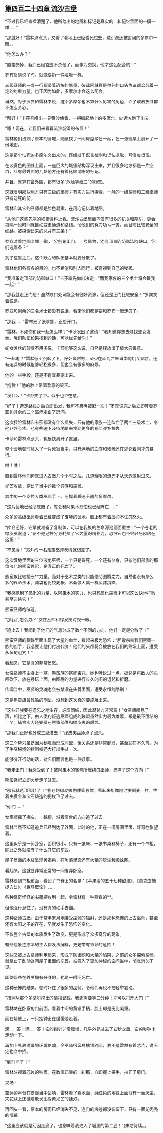 ## [第四百二十四章 流沙古堡](https://www.xxbiquge.com/11_11222/8914602.html)


  “不过我已经查探清楚了，他所给出的地图和标记是真实的，和记忆里面的一模一样……”

  “那就好！”雷林点点头，又看了看地上已经昏死过去，意识海还被封闭的多摩尔一眼。，

  “他怎么办？”

  “直接扔掉，我们已经答应不杀他了，而作为交换，他才这么配合的！”

  罗宾淡淡说了句，就像要扔一件垃圾一样。

  三级巫师的一言一行都带着恐怖的能量，彼此间就算是单纯的口头协议都会带着一定的约束力量，也正因为如此，多摩尔才会这么配合。

  当然，对于罗宾和雷林来说，这个多摩尔也不算什么厉害的角色，杀了或者放过都不怎么关心。

  “那好！”卡莎召唤出一只黄沙傀儡，一把抓起地上的多摩尔，向远方跑了出去。

  “嗯！现在，让我们来看看流沙城堡的布置！”

  雷林他们占领了原本的营地，随意找了一间房屋聚在一起，在一张圆桌上展开了一份地图。

  这是那个怕死的多摩尔交出来的，还经过了谎言检测和记忆提取，可信度很高。

  在淡黄色的图纸上面，一座巨大的城堡结构浮现出来，并且很多地方都是一片空白，只有最外围的几处地方还有着比较清晰的标记。

  并且，就算在最外围，都有很多“危险等级三”的标志。

  这就表明那些地方只有三级的巫师才有实力进行探索，一般的一级巫师和二级巫师只有送死的份。

  雷林和其它的巫师都是脸色凝重，在用心记忆着地图。

  “从他们这些先期的积累资料上看。流沙古堡里面不仅有很多的机关和陷阱，更会每隔一段时间就自动变更通道和路线。令他们的努力功亏一篑，而目前比较安全的线路。被探索出来的总共有三条！”

  罗宾对着地图上面一指：“分别是正门、一号窗台、还有顶部的防御法阵缺口，你们选哪条？”

  到了这里之后，这个联合的队伍基本就要分散了。

  雷林他们各有各的目的，也不希望和别人同行，被窥视到自己的秘密。

  “我准备走顶部的防御缺口！”卡莎率先做出决定：“而我家族的三个术士将会跟我一起！”

  “那我就走正门吧！虽然缺口处可能会有很好资源，但还是正门比较安全！”罗宾笑着说道。

  罗亚和剩余的三名术士都没有说话，看来他们都是要和罗宾一起走的了。

  “那我……”雷林张了张嘴唇，正想开口。

  “雷林，不如你和我一起怎么样？”卡莎发出了邀请：“我知道你想去寻找蛇女发丝。我们队伍如果找到的话，可以优先给你！”

  蛇女发丝的珍贵不用多说，卡莎能够这么说，自然是释放出了极大的善意。

  “一起走？”雷林低头沉吟了下，好处当然有，至少在面对古堡当中的机关陷阱，还有追兵的时候能够轻松很多，但也会有很多的麻烦。

  他的一些手段，还是不适宜暴露出来。

  “抱歉！”他的脸上带着歉意的笑容。

  “没什么！”卡莎笑了下。似乎也不在意。

  “好了！选定路线之后立即出发，我可不想再被赶一次！”罗宾说完之后立即带着罗亚和其余的三个巫师走出了房间。

  这次探险雷林和卡莎都没有什么损失，只有他的家族一连阵亡了两个三级术士，令他非常心疼。也有些迫不及待地要去找到更多的东西弥补损失。

  卡莎和雷林点点头，也很快离开了这里。

  整个营地顿时陷入了一片死寂当中，只有满地的血液和残骸还在述说着刚才的暴行。

  咻！咻！

  直到雷林他们彻底进入古堡几个小时之后。几道耀眼的流光才从天边激射过来。

  光芒收敛，露出了当中的数个异族和巫师。

  其中的一个女性人类巫师手上。还提着昏迷不醒的多摩尔。

  “这片营地已经彻底废了，库仑和阿果木恐怕也已经阵亡……”

  众多的高级巫师看着已经变成了废墟的营地。脸上都有着压抑不住的怒火。

  “库仑还好，它早就准备了复制体，可以在我族的生命源池里面重生！”一个苍老的绿皮夷说道：“要不是这种分身耗费了它大量的精神力，恐怕它也不会轻易陨落在这里！”

  “不见得！”另外的一名熊蛮巫师表情就很差了。

  这次营地里面的三位液化巫师，一个只是昏死，一个还有分身，只有他们部族的那位液化的熊蛮祭祀，是真正的死亡了。

  熊蛮族比较擅长**力量，而对于巫术之类的只能借助图腾之力，自然也没有那么多的保命法术，脑袋也比较死板，不会像人类一样屈膝投降。

  “我感觉到了晶化的力量，以阿果木的实力，也只有晶化巫师才可以这么快地打败甚至击杀它！”

  熊蛮巫师咆哮道。

  “那我们怎么办？”女性巫师和绿皮夷对视一眼。

  “追上去！我闻到了他们的气息分成了数个不同的方向，他们一定是分散了！”

  熊蛮巫师的眼珠里面出现了大量的血丝，看起来极为恐怖：“胆敢杀害我们熊蛮一族的凶手，我必要让他们付出代价！他们的头颅将会被放在我们的祭坛上面，遭受永恒的诅咒！”

  看起来，它是真的非常愤怒。

  女性巫师不由身上一寒，熊蛮族的祭祀毒咒，她也听说过一点，据说是将敌人的头颅砍下，放在祭坛上面，由图腾的力量进行长久时间的诅咒和折磨。

  传闻当中，巫师的灵魂也会被禁锢在头骨里面，遭受永恒的酷刑！

  这是熊蛮族最残酷的刑法，没想到这次真的要施展出来。

  “这些异族要在遗忘之地生存，必须团结，因此凝聚力非常高！”女巫师叹息了一声，相比之下，由人类的叛逃巫师组成的联盟虽然实力最为雄厚，却是最不团结的一个，综合实力还要排在熊蛮部落和绿皮夷的后面。

  “那我们正好也分成三路进去！”绿皮夷巫师点了点头。

  这三个势力虽然因为秘境而形成同盟，但关系还是非常脆弱，甚至就在不久前，为了争夺秘境的控制权还大打出手过一次。

  能够分开行动的话，对它们而言也是一件好事。

  “我走正门！我感受到了！被阿果木的冤魂所缠绕的巫师，选择了这个方向！”

  熊蛮祭祀立即大步走了过去。

  “那我就选顶部好了！”苍老的绿皮夷佝偻着身体，看起来好像随时要倒毙一样，杵着由黄金和宝石铸造的拐杖飞了过去。

  “你们……”

  女巫师摇了摇头，一跺脚，沿着窗台的方向追了过去。

  雷林当然不知道追兵已经到达了外面，此时的他，正在一间房间里面，好奇地张望着。

  这里似乎是一间卧室，面积很小，只有一张床、一张书桌和椅子，还有一个书柜，除此之外就没有了什么其它的东西。

  屋子里面的木板呈现黄褐色，在角落里面还有大量的灰尘和蜘蛛网。

  看起来，这就是非常正常的一间废弃卧室。

  雷林走到书柜前面，看到了书脊上的名录：《苹果酒的五十七种酿法》、《莫克虫捕捉方法》、《世界概论》……

  各种奇奇怪怪的书籍摆放到一起，令雷林有一种观看的**。

  但他强行忍住了，没有真的动手去翻。

  这种巫师古堡，由于常年累月地接受巫师的辐射，还是那种恐怖的上古巫师，甚至还有太阳之子的存在，早就发生了恐怖的变化。

  不仅整个古堡的本质发生了改变，更是形成了众多奇异的现象。

  有些现象连原本的主人都没法解释，更是带有致命的危险！

  这些又被上古巫师利用起来，形成了防御网和大量的陷阱，之前的众多探索巫师，就是由于乱动这间屋子里面的东西，被卷入了更加神秘的空间当中，彻底消失不见。

  即使那些在外界拥有分身的，也是一瞬间死亡。

  这种恐怖的结果，顿时吓住了很多的巫师，令他们再也不敢轻举妄动。

  “按照从那个多摩尔挖出的情报记载，我还需要等三分钟！才可以打开大门！”

  雷林站在卧室的门前面，看着中间的黄铜手柄，脸上却是无比凝重。

  而在墙壁上，一只挂钟正在缓慢地走着。

  滴……答！滴……答！它的指针非常缓慢，几乎外界过去了五秒之后，它的秒钟才走动一下。

  再加上外界诡异的环境影响，令巫师很容易搞错时间，要不是雷林有着芯片，说不定也会中招。

  “到时间了！”

  雷林注视着芯片的秒表，在数值归零的一刹那，立即握上把手，拉开了房门。

  晃荡！

  空远的声音在走廊当中回响，雷林看了看地面，鲜红色的地毯上面没有一丝灰尘，天花板上还挂着散发出昏黄光芒的挂灯。

  再回头一看，原本的房间已经消失不见，连门的痕迹都没有留下，只有一面光秃秃的墙壁。

  “这里应该就是幻因走廊了，也意味着我进入了城堡的第二层！”(未完待续。。)
